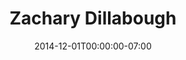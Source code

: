 ---
title: Zachary Dillabough
date: 2014-12-01T00:00:00-07:00
tags:
  - eagle
description:
draft: false
---